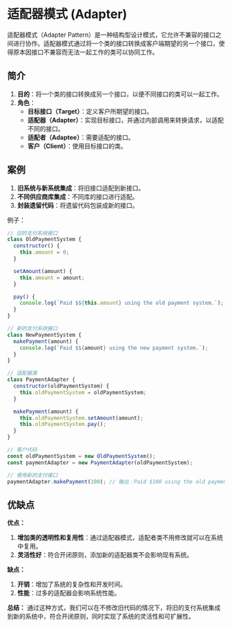 # 适配器模式 (Adapter)

适配器模式（Adapter Pattern）是一种结构型设计模式，它允许不兼容的接口之间进行协作。适配器模式通过将一个类的接口转换成客户端期望的另一个接口，使得原本因接口不兼容而无法一起工作的类可以协同工作。

## 简介

1. **目的**：将一个类的接口转换成另一个接口，以便不同接口的类可以一起工作。
2. **角色**：
   - **目标接口（Target）**：定义客户所期望的接口。
   - **适配器（Adapter）**：实现目标接口，并通过内部调用来转换请求，以适配不同的接口。
   - **适配者（Adaptee）**：需要适配的接口。
   - **客户（Client）**：使用目标接口的类。

## 案例

1. **旧系统与新系统集成**：将旧接口适配到新接口。
2. **不同供应商库集成**：不同库的接口进行适配。
3. **封装遗留代码**：将遗留代码包装成新的接口。

例子：

```js
// 旧的支付系统接口
class OldPaymentSystem {
  constructor() {
    this.amount = 0;
  }

  setAmount(amount) {
    this.amount = amount;
  }

  pay() {
    console.log(`Paid $${this.amount} using the old payment system.`);
  }
}

// 新的支付系统接口
class NewPaymentSystem {
  makePayment(amount) {
    console.log(`Paid $${amount} using the new payment system.`);
  }
}

// 适配器类
class PaymentAdapter {
  constructor(oldPaymentSystem) {
    this.oldPaymentSystem = oldPaymentSystem;
  }

  makePayment(amount) {
    this.oldPaymentSystem.setAmount(amount);
    this.oldPaymentSystem.pay();
  }
}

// 客户代码
const oldPaymentSystem = new OldPaymentSystem();
const paymentAdapter = new PaymentAdapter(oldPaymentSystem);

// 使用新的支付接口
paymentAdapter.makePayment(100); // 输出：Paid $100 using the old payment system.
```

## 优缺点

**优点：**

1. **增加类的透明性和复用性**：通过适配器模式，适配者类不用修改就可以在系统中复用。
2. **灵活性好**：符合开闭原则，添加新的适配器类不会影响现有系统。

**缺点：**

1. **开销**：增加了系统的复杂性和开发时间。
2. **性能**：过多的适配器会影响系统性能。

**总结：**
通过这种方式，我们可以在不修改旧代码的情况下，将旧的支付系统集成到新的系统中，符合开闭原则，同时实现了系统的灵活性和可扩展性。
